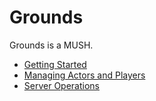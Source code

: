 # Grounds

Grounds is a MUSH.

* [Getting Started](gettingstarted.md)
* [Managing Actors and Players](actor.md)
* [Server Operations](serverops.md)
